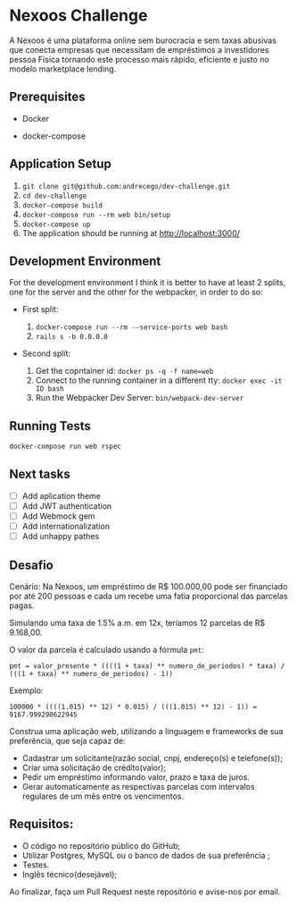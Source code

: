 # Nexoos Challenge

A Nexoos é uma plataforma online sem burocracia e sem taxas abusivas que conecta empresas
que necessitam de empréstimos a investidores pessoa Física tornando este processo mais rápido, eficiente e justo no modelo marketplace lending.

## Prerequisites

- Docker

- docker-compose

## Application Setup

1. `git clone git@github.com:andrecego/dev-challenge.git`
2. `cd dev-challenge`
3. `docker-compose build`
4. `docker-compose run --rm web bin/setup`
5. `docker-compose up`
6. The application should be running at [http://localhost:3000/](http://localhost:3000/)

## Development Environment

For the development environment I think it is better to have at least 2 splits,
one for the server and the other for the webpacker, in order to do so:

- First split:

  1. `docker-compose run --rm --service-ports web bash`
  2. `rails s -b 0.0.0.0`

- Second split:
  1. Get the copntainer id: `docker ps -q -f name=web`
  2. Connect to the running container in a different tty: `docker exec -it ID bash`
  3. Run the Webpacker Dev Server: `bin/webpack-dev-server`

## Running Tests

```sh
docker-compose run web rspec
```
## Next tasks

- [ ] Add aplication theme
- [ ] Add JWT authentication
- [ ] Add Webmock gem
- [ ] Add internationalization
- [ ] Add unhappy pathes 

## Desafio

Cenário: Na Nexoos, um empréstimo de R$ 100.000,00 pode ser financiado por até 200 pessoas e cada um recebe uma fatia proporcional das parcelas pagas.

Simulando uma taxa de 1.5% a.m. em 12x, teríamos 12 parcelas de R$ 9.168,00.

O valor da parcela é calculado usando a fórmula `pmt`:

```
pmt = valor_presente * ((((1 + taxa) ** numero_de_periodos) * taxa) / (((1 + taxa) ** numero_de_periodos) - 1))
```

Exemplo:

```
100000 * ((((1.015) ** 12) * 0.015) / (((1.015) ** 12) - 1)) = 9167.999290622945
```

Construa uma aplicação web, utilizando a linguagem e frameworks de sua preferência, que seja capaz de:
- Cadastrar um solicitante(razão social, cnpj, endereço(s) e telefone(s));
- Criar uma solicitação de crédito(valor);
- Pedir um empréstimo informando valor, prazo e taxa de juros.
- Gerar automaticamente as respectivas parcelas com intervalos regulares de um mês entre os vencimentos. 

## Requisitos:

- O código no repositório público do GitHub;
- Utilizar Postgres, MySQL ou o banco de dados de sua preferência ;
- Testes.
- Inglês técnico(desejável);

Ao finalizar, faça um Pull Request neste repositório e avise-nos por email.

